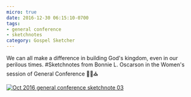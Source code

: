 ```yaml
---
micro: true
date: 2016-12-30 06:15:10-0700
tags:
- general conference
- sketchnotes
category: Gospel Sketcher
---
```


We can all make a difference in building God's kingdom, even in our perilous times.
#Sketchnotes from Bonnie L. Oscarson in the Women's session of General Conference ✍🏼⛪️

[![Oct 2016 general conference sketchnote 03](https://media.bennorris.org/images/gospelsketcher/uploads/2018/f3a50ee7f7.jpg)](https://media.bennorris.org/images/gospelsketcher/uploads/2018/f3a50ee7f7.jpg)